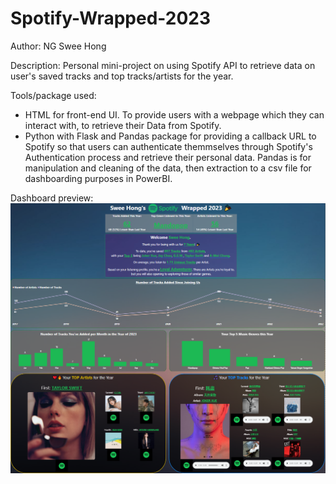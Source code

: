 # Spotify-Wrapped-2023

Author: NG Swee Hong

Description: Personal mini-project on using Spotify API to retrieve data on user's saved tracks and top tracks/artists for the year.

Tools/package used: 
- HTML for front-end UI. To provide users with a webpage which they can interact with, to retrieve their Data from Spotify.
- Python with Flask and Pandas package for providing a callback URL to Spotify so that users can authenticate themmselves through Spotify's Authentication process and retrieve their personal data. Pandas is for manipulation and cleaning of the data, then extraction to a csv file for dashboarding purposes in PowerBI.

Dashboard preview:
![Screenshot](capture.PNG)
